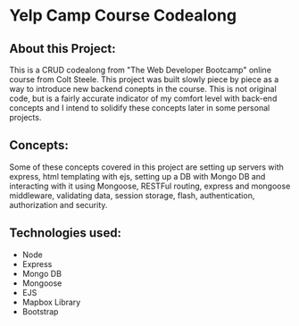 <h1>Yelp Camp Course Codealong</h1>
<h2>About this Project:</h2>
<p>This is a CRUD codealong from "The Web Developer Bootcamp" online course from Colt Steele. This project was built slowly piece by piece as a way to introduce new backend conepts in the course. This is not original code, but is a fairly accurate indicator of my comfort level with back-end concepts and I intend to solidify these concepts later in some personal projects.  </p>
<h2>Concepts:</h2>
Some of these concepts covered in this project are setting up servers with express, html templating with ejs, setting up a DB with Mongo DB and interacting with it using Mongoose, RESTFul routing, express and mongoose middleware, validating data, session storage, flash, authentication, authorization and security.
<h2>Technologies used:</h2>
<ul>
  <li>Node</li>
  <li>Express</li>
  <li>Mongo DB</li>
  <li>Mongoose</li>
  <li>EJS</li>
  <li>Mapbox Library</li>
  <li>Bootstrap</li>
</ul>
